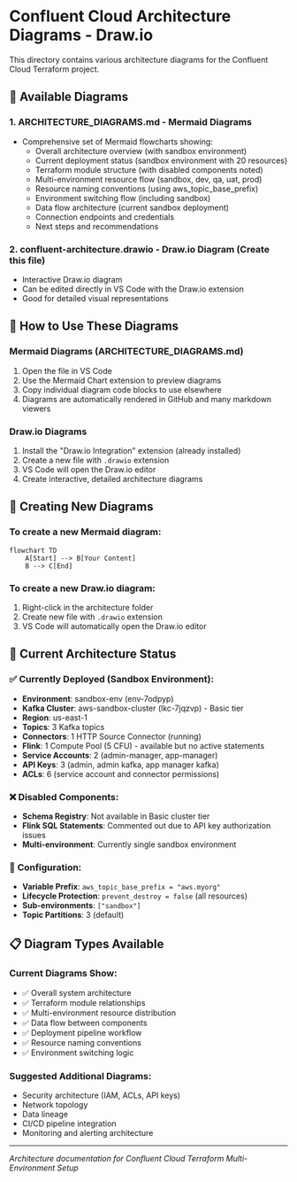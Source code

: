 # Confluent Cloud Architecture Diagrams - Draw.io

This directory contains various architecture diagrams for the Confluent Cloud Terraform project.

## 📁 Available Diagrams

### 1. **ARCHITECTURE_DIAGRAMS.md** - Mermaid Diagrams
- Comprehensive set of Mermaid flowcharts showing:
  - Overall architecture overview (with sandbox environment)
  - Current deployment status (sandbox environment with 20 resources)
  - Terraform module structure (with disabled components noted)
  - Multi-environment resource flow (sandbox, dev, qa, uat, prod)
  - Resource naming conventions (using aws_topic_base_prefix)
  - Environment switching flow (including sandbox)
  - Data flow architecture (current sandbox deployment)
  - Connection endpoints and credentials
  - Next steps and recommendations

### 2. **confluent-architecture.drawio** - Draw.io Diagram (Create this file)
- Interactive Draw.io diagram
- Can be edited directly in VS Code with the Draw.io extension
- Good for detailed visual representations

## 🎨 How to Use These Diagrams

### **Mermaid Diagrams (ARCHITECTURE_DIAGRAMS.md)**
1. Open the file in VS Code
2. Use the Mermaid Chart extension to preview diagrams
3. Copy individual diagram code blocks to use elsewhere
4. Diagrams are automatically rendered in GitHub and many markdown viewers

### **Draw.io Diagrams**
1. Install the "Draw.io Integration" extension (already installed)
2. Create a new file with `.drawio` extension
3. VS Code will open the Draw.io editor
4. Create interactive, detailed architecture diagrams

## 🚀 Creating New Diagrams

### **To create a new Mermaid diagram:**
```mermaid
flowchart TD
    A[Start] --> B[Your Content]
    B --> C[End]
```

### **To create a new Draw.io diagram:**
1. Right-click in the architecture folder
2. Create new file with `.drawio` extension
3. VS Code will automatically open the Draw.io editor

## 🎯 Current Architecture Status

### ✅ **Currently Deployed (Sandbox Environment):**
- **Environment**: sandbox-env (env-7odpyp)
- **Kafka Cluster**: aws-sandbox-cluster (lkc-7jqzvp) - Basic tier
- **Region**: us-east-1
- **Topics**: 3 Kafka topics
- **Connectors**: 1 HTTP Source Connector (running)
- **Flink**: 1 Compute Pool (5 CFU) - available but no active statements
- **Service Accounts**: 2 (admin-manager, app-manager)
- **API Keys**: 3 (admin, admin kafka, app manager kafka)
- **ACLs**: 6 (service account and connector permissions)

### ❌ **Disabled Components:**
- **Schema Registry**: Not available in Basic cluster tier
- **Flink SQL Statements**: Commented out due to API key authorization issues
- **Multi-environment**: Currently single sandbox environment

### 🔧 **Configuration:**
- **Variable Prefix**: `aws_topic_base_prefix = "aws.myorg"`
- **Lifecycle Protection**: `prevent_destroy = false` (all resources)
- **Sub-environments**: `["sandbox"]`
- **Topic Partitions**: 3 (default)

## 📋 Diagram Types Available

### **Current Diagrams Show:**
- ✅ Overall system architecture
- ✅ Terraform module relationships
- ✅ Multi-environment resource distribution
- ✅ Data flow between components
- ✅ Deployment pipeline workflow
- ✅ Resource naming conventions
- ✅ Environment switching logic

### **Suggested Additional Diagrams:**
- Security architecture (IAM, ACLs, API keys)
- Network topology
- Data lineage
- CI/CD pipeline integration
- Monitoring and alerting architecture

---

*Architecture documentation for Confluent Cloud Terraform Multi-Environment Setup*
